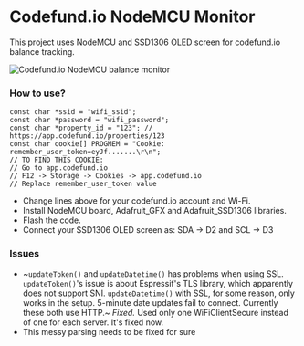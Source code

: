 # Codefund.io NodeMCU Monitor

This project uses NodeMCU and SSD1306 OLED screen for codefund.io balance tracking.

![Codefund.io NodeMCU balance monitor](https://i.ibb.co/KXBsqWF/image.png)


### How to use?

    const char *ssid = "wifi_ssid";
    const char *password = "wifi_password";
    const char *property_id = "123"; // https://app.codefund.io/properties/123
    const char cookie[] PROGMEM = "Cookie: remember_user_token=eyJf.......\r\n";
    // TO FIND THIS COOKIE:
    // Go to app.codefund.io
    // F12 -> Storage -> Cookies -> app.codefund.io
    // Replace remember_user_token value

 - Change lines above for your codefund.io account and Wi-Fi.
 - Install NodeMCU board, Adafruit_GFX and Adafruit_SSD1306 libraries.
 - Flash the code.
 - Connect your SSD1306 OLED screen as: SDA -> D2 and SCL -> D3


### Issues

 - ~`updateToken()` and `updateDatetime()` has problems when using SSL. `updateToken()`'s issue is about Espressif's TLS library, which apparently does not support SNI. `updateDatetime()` with SSL, for some reason, only works in the setup. 5-minute date updates fail to connect. Currently these both use HTTP.~  *Fixed.* Used only one WiFiClientSecure instead of one for each server. It's fixed now.
 - This messy parsing needs to be fixed for sure
